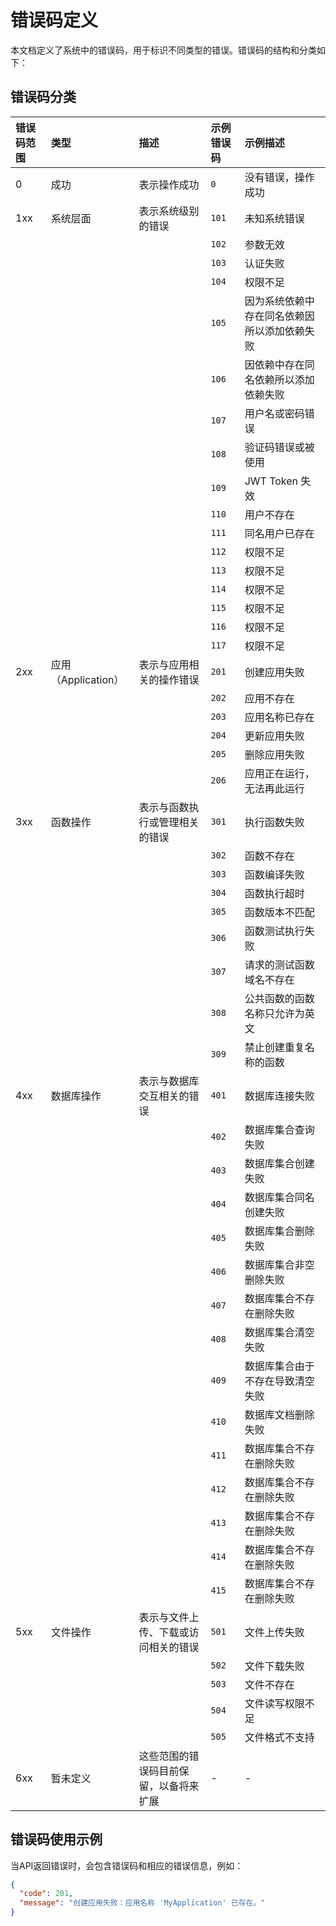 # 错误码定义

本文档定义了系统中的错误码，用于标识不同类型的错误。错误码的结构和分类如下：

## 错误码分类

| 错误码范围 | 类型       | 描述                               | 示例错误码 | 示例描述             |
| :--------- | :--------- | :--------------------------------- | :--------- | :------------------- |
| 0          | 成功       | 表示操作成功                       | `0`        | 没有错误，操作成功   |
| 1xx        | 系统层面   | 表示系统级别的错误                 | `101`      | 未知系统错误         |
|            |            |                                    | `102`      | 参数无效             |
|            |            |                                    | `103`      | 认证失败             |
|            |            |                                    | `104`      | 权限不足             |
|            |            |                                    | `105`      | 因为系统依赖中存在同名依赖因所以添加依赖失败             |
|            |            |                                    | `106`      | 因依赖中存在同名依赖所以添加依赖失败             |
|            |            |                                    | `107`      | 用户名或密码错误             |
|            |            |                                    | `108`      | 验证码错误或被使用             |
|            |            |                                    | `109`      | JWT Token 失效             |
|            |            |                                    | `110`      | 用户不存在             |
|            |            |                                    | `111`      | 同名用户已存在             |
|            |            |                                    | `112`      | 权限不足             |
|            |            |                                    | `113`      | 权限不足             |
|            |            |                                    | `114`      | 权限不足             |
|            |            |                                    | `115`      | 权限不足             |
|            |            |                                    | `116`      | 权限不足             |
|            |            |                                    | `117`      | 权限不足             |
| 2xx        | 应用（Application） | 表示与应用相关的操作错误           | `201`      | 创建应用失败         |
|            |            |                                    | `202`      | 应用不存在           |
|            |            |                                    | `203`      | 应用名称已存在       |
|            |            |                                    | `204`      | 更新应用失败         |
|            |            |                                    | `205`      | 删除应用失败         |
|            |            |                                    | `206`      | 应用正在运行，无法再此运行         |
| 3xx        | 函数操作   | 表示与函数执行或管理相关的错误     | `301`      | 执行函数失败         |
|            |            |                                    | `302`      | 函数不存在           |
|            |            |                                    | `303`      | 函数编译失败         |
|            |            |                                    | `304`      | 函数执行超时         |
|            |            |                                    | `305`      | 函数版本不匹配       |
|            |            |                                    | `306`      | 函数测试执行失败       |
|            |            |                                    | `307`      | 请求的测试函数域名不存在       |
|            |            |                                    | `308`      | 公共函数的函数名称只允许为英文       |
|            |            |                                    | `309`      | 禁止创建重复名称的函数       |
| 4xx        | 数据库操作 | 表示与数据库交互相关的错误         | `401`      | 数据库连接失败       |
|            |            |                                    | `402`      | 数据库集合查询失败       |
|            |            |                                    | `403`      | 数据库集合创建失败       |
|            |            |                                    | `404`      | 数据库集合同名创建失败       |
|            |            |                                    | `405`      | 数据库集合删除失败       |
|            |            |                                    | `406`      | 数据库集合非空删除失败           |
|            |            |                                    | `407`      | 数据库集合不存在删除失败           |
|            |            |                                    | `408`      | 数据库集合清空失败           |
|            |            |                                    | `409`      | 数据库集合由于不存在导致清空失败           |
|            |            |                                    | `410`      | 数据库文档删除失败           |
|            |            |                                    | `411`      | 数据库集合不存在删除失败           |
|            |            |                                    | `412`      | 数据库集合不存在删除失败           |
|            |            |                                    | `413`      | 数据库集合不存在删除失败           |
|            |            |                                    | `414`      | 数据库集合不存在删除失败           |
|            |            |                                    | `415`      | 数据库集合不存在删除失败           |
| 5xx        | 文件操作   | 表示与文件上传、下载或访问相关的错误 | `501`      | 文件上传失败         |
|            |            |                                    | `502`      | 文件下载失败         |
|            |            |                                    | `503`      | 文件不存在           |
|            |            |                                    | `504`      | 文件读写权限不足     |
|            |            |                                    | `505`      | 文件格式不支持       |
| 6xx        | 暂未定义   | 这些范围的错误码目前保留，以备将来扩展 | -          | -                    |

## 错误码使用示例

当API返回错误时，会包含错误码和相应的错误信息，例如：

```json
{
  "code": 201,
  "message": "创建应用失败：应用名称 'MyApplication' 已存在。"
}
